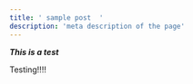 ```yaml
---
title: ' sample post  '
description: 'meta description of the page'
---
```




**_This is a test_**

Testing!!!!